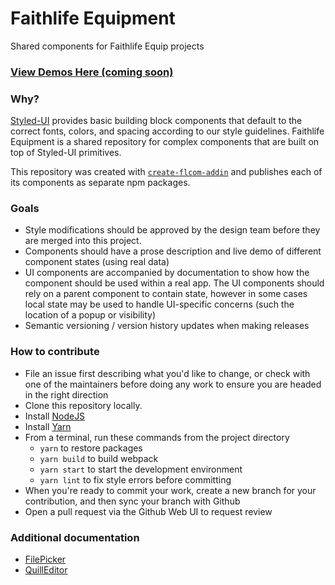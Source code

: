 # Faithlife Equipment

Shared components for Faithlife Equip projects

### [View Demos Here (coming soon)](https://git.faithlife.dev/Logos/FaithlifeEquipment)

### Why?

[Styled-UI](https://github.com/Faithlife/styled-ui/) provides basic building block components that default to the correct fonts, colors, and spacing according to our style guidelines.
Faithlife Equipment is a shared repository for complex components that are built on top of Styled-UI primitives.

This repository was created with [`create-flcom-addin`](https://git.faithlife.dev/Logos/create-flcom-addin) and publishes each of its components as separate npm packages.

### Goals

- Style modifications should be approved by the design team before they are merged into this project.
- Components should have a prose description and live demo of different component states (using real data)
- UI components are accompanied by documentation to show how the component should be used within a real app. The UI components should rely on a parent component to contain state, however in some cases local state may be used to handle UI-specific concerns (such the location of a popup or visibility)
- Semantic versioning / version history updates when making releases

### How to contribute

- File an issue first describing what you'd like to change, or check with one of the maintainers before doing any work to ensure you are headed in the right direction
- Clone this repository locally.
- Install [NodeJS](https://nodejs.org/en/download/)
- Install [Yarn](https://yarnpkg.com/lang/en/docs/install/)
- From a terminal, run these commands from the project directory
  - `yarn` to restore packages
  - `yarn build` to build webpack
  - `yarn start` to start the development environment
  - `yarn lint` to fix style errors before committing
- When you're ready to commit your work, create a new branch for your contribution, and then sync your branch with Github
- Open a pull request via the Github Web UI to request review

### Additional documentation

- [FilePicker](https://git.faithlife.dev/Logos/FaithlifeEquipment/tree/master/packages/file-picker)
- [QuillEditor](https://git.faithlife.dev/Logos/FaithlifeEquipment/tree/master/packages/quill-editor)
